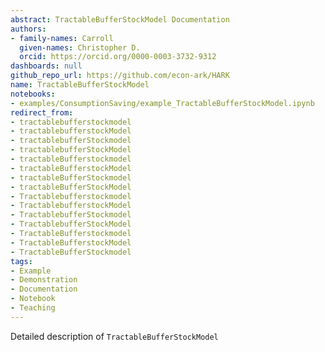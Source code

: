 ```yaml
---
abstract: TractableBufferStockModel Documentation
authors:
- family-names: Carroll
  given-names: Christopher D.
  orcid: https://orcid.org/0000-0003-3732-9312
dashboards: null
github_repo_url: https://github.com/econ-ark/HARK
name: TractableBufferStockModel
notebooks:
- examples/ConsumptionSaving/example_TractableBufferStockModel.ipynb
redirect_from:
- tractablebufferstockmodel
- tractablebufferstockModel
- tractablebufferStockmodel
- tractablebufferStockModel
- tractableBufferstockmodel
- tractableBufferstockModel
- tractableBufferStockmodel
- tractableBufferStockModel
- Tractablebufferstockmodel
- TractablebufferstockModel
- TractablebufferStockmodel
- TractablebufferStockModel
- TractableBufferstockmodel
- TractableBufferstockModel
- TractableBufferStockmodel
tags:
- Example
- Demonstration
- Documentation
- Notebook
- Teaching
---
```


Detailed description of `TractableBufferStockModel` 
